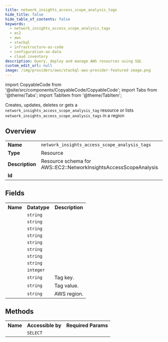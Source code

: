 ```yaml
---
title: network_insights_access_scope_analysis_tags
hide_title: false
hide_table_of_contents: false
keywords:
  - network_insights_access_scope_analysis_tags
  - ec2
  - aws
  - stackql
  - infrastructure-as-code
  - configuration-as-data
  - cloud inventory
description: Query, deploy and manage AWS resources using SQL
custom_edit_url: null
image: /img/providers/aws/stackql-aws-provider-featured-image.png
---
```


import CopyableCode from '@site/src/components/CopyableCode/CopyableCode';
import Tabs from '@theme/Tabs';
import TabItem from '@theme/TabItem';

Creates, updates, deletes or gets a <code>network_insights_access_scope_analysis_tag</code> resource or lists <code>network_insights_access_scope_analysis_tags</code> in a region

## Overview
<table><tbody>
<tr><td><b>Name</b></td><td><code>network_insights_access_scope_analysis_tags</code></td></tr>
<tr><td><b>Type</b></td><td>Resource</td></tr>
<tr><td><b>Description</b></td><td>Resource schema for AWS::EC2::NetworkInsightsAccessScopeAnalysis</td></tr>
<tr><td><b>Id</b></td><td><CopyableCode code="aws.ec2.network_insights_access_scope_analysis_tags" /></td></tr>
</tbody></table>

## Fields
<table><tbody><tr><th>Name</th><th>Datatype</th><th>Description</th></tr><tr><td><CopyableCode code="network_insights_access_scope_analysis_id" /></td><td><code>string</code></td><td></td></tr>
<tr><td><CopyableCode code="network_insights_access_scope_analysis_arn" /></td><td><code>string</code></td><td></td></tr>
<tr><td><CopyableCode code="network_insights_access_scope_id" /></td><td><code>string</code></td><td></td></tr>
<tr><td><CopyableCode code="status" /></td><td><code>string</code></td><td></td></tr>
<tr><td><CopyableCode code="status_message" /></td><td><code>string</code></td><td></td></tr>
<tr><td><CopyableCode code="start_date" /></td><td><code>string</code></td><td></td></tr>
<tr><td><CopyableCode code="end_date" /></td><td><code>string</code></td><td></td></tr>
<tr><td><CopyableCode code="findings_found" /></td><td><code>string</code></td><td></td></tr>
<tr><td><CopyableCode code="analyzed_eni_count" /></td><td><code>integer</code></td><td></td></tr>
<tr><td><CopyableCode code="tag_key" /></td><td><code>string</code></td><td>Tag key.</td></tr>
<tr><td><CopyableCode code="tag_value" /></td><td><code>string</code></td><td>Tag value.</td></tr>
<tr><td><CopyableCode code="region" /></td><td><code>string</code></td><td>AWS region.</td></tr>
</tbody></table>

## Methods

<table><tbody>
  <tr>
    <th>Name</th>
    <th>Accessible by</th>
    <th>Required Params</th>
  </tr>
  <tr>
    <td><CopyableCode code="view" /></td>
    <td><code>SELECT</code></td>
    <td><CopyableCode code="region" /></td>
  </tr>
</tbody></table>








